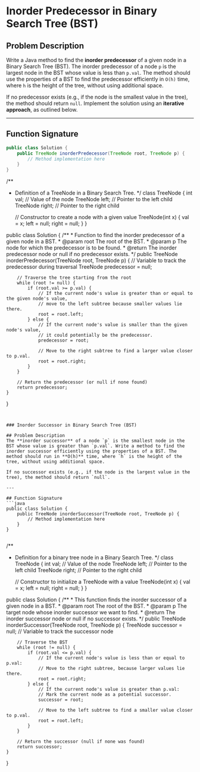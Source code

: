 # Inorder Predecessor in Binary Search Tree (BST)

## Problem Description
Write a Java method to find the **inorder predecessor** of a given node in a Binary Search Tree (BST). The inorder predecessor of a node `p` is the largest node in the BST whose value is less than `p.val`. The method should use the properties of a BST to find the predecessor efficiently in `O(h)` time, where `h` is the height of the tree, without using additional space. 

If no predecessor exists (e.g., if the node is the smallest value in the tree), the method should return `null`. Implement the solution using an **iterative approach**, as outlined below.

---

## Function Signature
```java
public class Solution {
    public TreeNode inorderPredecessor(TreeNode root, TreeNode p) {
        // Method implementation here
    }
}

```
/**
 * Definition of a TreeNode in a Binary Search Tree.
 */
class TreeNode {
    int val; // Value of the node
    TreeNode left; // Pointer to the left child
    TreeNode right; // Pointer to the right child

    // Constructor to create a node with a given value
    TreeNode(int x) {
        val = x;
        left = null;
        right = null;
    }
}

public class Solution {
    /**
     * Function to find the inorder predecessor of a given node in a BST.
     * @param root The root of the BST.
     * @param p The node for which the predecessor is to be found.
     * @return The inorder predecessor node or null if no predecessor exists.
     */
    public TreeNode inorderPredecessor(TreeNode root, TreeNode p) {
        // Variable to track the predecessor during traversal
        TreeNode predecessor = null;

        // Traverse the tree starting from the root
        while (root != null) {
            if (root.val >= p.val) {
                // If the current node's value is greater than or equal to the given node's value,
                // move to the left subtree because smaller values lie there.
                root = root.left;
            } else {
                // If the current node's value is smaller than the given node's value,
                // it could potentially be the predecessor.
                predecessor = root;

                // Move to the right subtree to find a larger value closer to p.val.
                root = root.right;
            }
        }

        // Return the predecessor (or null if none found)
        return predecessor;
    }
}
```


### Inorder Successor in Binary Search Tree (BST)

## Problem Description
The **inorder successor** of a node `p` is the smallest node in the BST whose value is greater than `p.val`. Write a method to find the inorder successor efficiently using the properties of a BST. The method should run in **O(h)** time, where `h` is the height of the tree, without using additional space.

If no successor exists (e.g., if the node is the largest value in the tree), the method should return `null`.

---

## Function Signature
```java
public class Solution {
    public TreeNode inorderSuccessor(TreeNode root, TreeNode p) {
        // Method implementation here
    }
}


```
/**
 * Definition for a binary tree node in a Binary Search Tree.
 */
class TreeNode {
    int val; // Value of the node
    TreeNode left; // Pointer to the left child
    TreeNode right; // Pointer to the right child

    // Constructor to initialize a TreeNode with a value
    TreeNode(int x) {
        val = x;
        left = null;
        right = null;
    }
}

public class Solution {
    /**
     * This function finds the inorder successor of a given node in a BST.
     * @param root The root of the BST.
     * @param p The target node whose inorder successor we want to find.
     * @return The inorder successor node or null if no successor exists.
     */
    public TreeNode inorderSuccessor(TreeNode root, TreeNode p) {
        TreeNode successor = null; // Variable to track the successor node

        // Traverse the BST
        while (root != null) {
            if (root.val <= p.val) {
                // If the current node's value is less than or equal to p.val:
                // Move to the right subtree, because larger values lie there.
                root = root.right;
            } else {
                // If the current node's value is greater than p.val:
                // Mark the current node as a potential successor.
                successor = root;

                // Move to the left subtree to find a smaller value closer to p.val.
                root = root.left;
            }
        }

        // Return the successor (null if none was found)
        return successor;
    }
}

```
